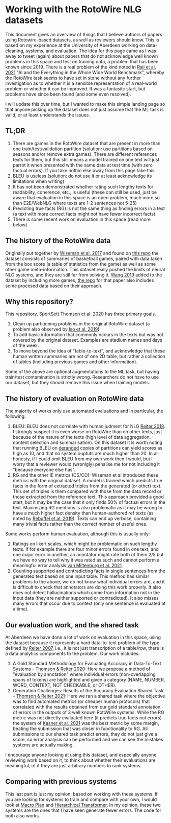 # Working with the RotoWire NLG datasets
This document gives an overview of things that I believe authors of papers using Rotowire-based datasets, as well as reviewers should know.  This is based on my experience at the University of Aberdeen working on data-cleaning, systems, and evaluation.  The idea for this page came as I was away to tweet (again) about papers that do not acknowledge well known problems in this space and test on training data, a problem that has been known since 2019.  There is a real problem of the kind noted in [Raji et al. 2021](https://arxiv.org/abs/2111.15366) "AI and the Everything in the Whole Wide World Benchmark", whereby the RotoWire task seems to have set in stone without any further investigation as to whether it is a sensible representation of a real-world problem or whether it can be improved.  It was a fantasitc start, but problems have since been found (and some even resolved).

I will update this over time, but I wanted to make this simple landing page so that anyone picking up the dataset does not just assume that the ML task is valid, or at least understands the issues.

## TL;DR
1. There are games in the RotoWire dataset that are present in more than one train/test/validation partition (solution: use partitions based on seasons and/or remove extra games).  There are different references texts for them, but this still means a model trained on one text will just parrot it when presented with the same data at test time (with zero factual errors).  If you take nothin else away from this page take this.
2. BLEU is useless (solution: do not use it or at least acknowledge its limitations when writing)
3. It has not been demonstrated whether rating such lengthy texts for readability, coherence, etc., is useful (these can still be used, just be aware that evaluation in this space is an open problem, much more so than E2E/WebNLG where texts are 1-2 sentences not 5-25)
4. Predicting true facts (RG) is not the same thing as finding errors in a text (a text with more correct facts might not have fewer incorrect facts)
5. There is some recent work on evaluation in this space (read more below)

## The history of the RotoWire data
Originally put together by [Wiseman et al. 2017](https://arxiv.org/abs/1707.08052) and found on [this repo](https://github.com/harvardnlp/boxscore-data) the dataset consists of summaries of basketball games, paired with data taken from the box score (a table of statistics from the game) as well as some other game meta-information.  This dataset really pushed the limits of neural NLG systems, and they are still far from solving it.  [Wang 2019](https://aclanthology.org/W19-8639) added to the dataset by including more games, [the repo](https://github.com/wanghm92/rw_fg) for that paper also includes some procesed data based on their approach.

## Why this repository?
This repository, SportSett [Thomson et al. 2020](https://aclanthology.org/2020.intellang-1.4) has three primary goals.

1. Clean up partitioning problems in the original RotoWire dataset (a problem also observed by [Iso et al. 2019](https://aclanthology.org/P19-1202))
2. To add basic information that commonly occurs in the texts but was not covered by the original dataset.  Examples are stadium names and days of the week.
3. To move beyond the idea of "table-to-text", and acknowledge that these human written summaries are not of one 2D table, but rather a collection of tables (including previous games and other information).

Some of the above are optional augmentations to the ML task, but having train/test contamination is strictly wrong.  Researchers do not have to use our dataset, but they should remove this issue when training models.

## The history of evaluation on RotoWire data
The majority of works only use automated evaluations and in particular, the following:
1. BLEU:  BLEU does not correlate with human judment for NLG [Reiter 2018](https://aclanthology.org/J18-3002).  I strongly suspect it is even worse on RotoWire than on other texts, just because of the nature of the texts (high level of data aggregation, content selection and summarisation).  On this dataset it is worth noting that running BLEU on [deranged](https://en.wikipedia.org/wiki/Derangement) copies of partitions can yield scores as high as 10, and that no system ouptuts are much higher than 20.  In all honesty, if I could omit BLEU from my own work then I would, but I worry that a reviewer would (wronlgly) penalise me for not including it "because everyone else has".  
2. RG and the other IE metrics (CS/CO):  Wiseman et al introduced these metrics with the original dataset.  A model is trained which predicts true facts in the form of extracted triples from the generated (or other) text.  This set of triples is them compared with those from the data record or those extracted from the reference text.  This approach provided a good start, but it may be the case that it only finds 50% of factual errors in the text.  Maximizing RG mentions is also problematic as it may be wrong to have a much higher fact density than human-authored ref texts (as noted by [Rebuffel et al. 2019](https://link.springer.com/chapter/10.1007/978-3-030-45439-5_5)).  Texts can end up verbose, containing many trivial facts rather than the correct number of useful ones.

Some works perform human evaluation, although this is usually only:
1. Ratings on likert scales, which might be problematic on such lengthy texts.  If for example there are four minor errors found in one text, and one major error in another, an annotator might rate both of them 2/5 but we have no way to tell why it was rated as such and cannot perform a meaningful error analysis [van Miltenburg et al. 2021](https://arxiv.org/abs/2108.01182).
2. Counting supported and contradicting facts in single sentences from the generated text based on one input table.  This method has similar problems to the above, we do not know what individual errors are, and it is difficult to check that annotators are doing this work properly.  It also does not detect hallucinations which come from information not in the input data (they are neither supported or contradicted).  It also misses many errors that occur due to context (only one sentence is evaluated at a time).

## Our evaluation work, and the shared task
At Aberdeen we have done a lot of work on evaluation in this space, using the dataset because it represents a hard data-to-text problem of the type defined by [Reiter 2007](https://aclanthology.org/W07-2315), i.e., it is not just transcription of a table/row, there is a data analytics components to the problem.  Our work includes:

1. A Gold Standard Methodology for Evaluating Accuracy in Data-To-Text Systems - [Thomson & Reiter 2020](https://aclanthology.org/2020.inlg-1.22):  Here we propose a method of "evaluation by annotation" where individual errors (non-overlapping spans of tokens) are highlighted and given a category (NAME, NUMBER, WORD, CONTEXT, NOT CHECKABLE, or OTHER).
2. Generation Challenges: Results of the Accuracy Evaluation Shared Task - [Thomson & Reiter 2021](https://aclanthology.org/2021.inlg-1.23/):  Here we ran a shared task where the objective was to find automated metrics (or cheaper human protocols) that correlated with the results obtained from our gold standard annotation of errors in the outputs of 3 well known RotoWire systems.  While the RG metric was not directly evaluated here (it predicts true facts not errors) the system of [Kasner et al. 2021](https://aclanthology.org/2021.inlg-1.25) was the best metric by some margin, beating the submission that was closer in functionality to RG.  All submissions to our shared task predict errors, they do not just give a score, so error analysis can be performed and we can see the mistakes systems are actually making.

I encourage anyone looking at using this dataset, and especially anyone reviewing work based on it, to think about whether their evaluations are meaningful, of if they are just arbitrary numbers to rank systems.

## Comparing with previous systems
This last part is just my opinion, based on working with these systems.  If you are looking for systems to train and compare with your own, I would look at [Macro Plan](https://github.com/ratishsp/data2text-macro-plan-py) and [Hierarchical Transformer](https://github.com/KaijuML/data-to-text-hierarchical).  In my opinion, these two systems are the ones that I have seen generate fewer errors.  The code for both also works.
